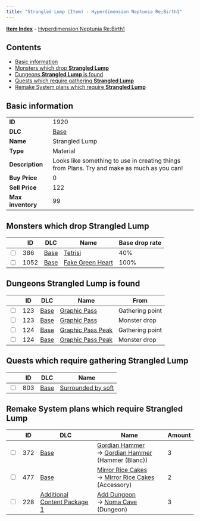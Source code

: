```yaml
---
title: "Strangled Lump (Item) - Hyperdimension Neptunia Re;Birth1"
---
```


[**Item Index**](/neptunia/rb1/item/index.html) - [Hyperdimension Neptunia Re;Birth1](/neptunia/rb1)

## Contents

- [Basic information](#basic-information)
- [Monsters which drop **Strangled Lump**](#monsters-which-drop-strangled-lump)
- [Dungeons **Strangled Lump** is found](#dungeons-strangled-lump-is-found)
- [Quests which require gathering **Strangled Lump**](#quests-which-require-gathering-strangled-lump)
- [Remake System plans which require **Strangled Lump**](#remake-system-plans-which-require-strangled-lump)

## Basic information

|   |   |
| -- | -- |
| **ID** | 1920 |
| **DLC** | [Base](/neptunia/rb1/dlc/1-base.html) |
| **Name** | Strangled Lump |
| **Type** | Material |
| **Description** | Looks like something to use in creating things from Plans. Try and make as much as you can! |
| **Buy Price** | 0 |
| **Sell Price** | 122 |
| **Max inventory** | 99 |

## Monsters which drop **Strangled Lump**

|    | ID | DLC | Name | Base drop rate |
| -- | -- | --- | ---- | -------------- |
| <input type="checkbox" id="rb1-monster-1-386" class="trackbox" /> | 386 | [Base](/neptunia/rb1/dlc/1-base.html) | [Tetrisi](/neptunia/rb1/monster/1-386-tetrisi.html) | 40% |
| <input type="checkbox" id="rb1-monster-1-1052" class="trackbox" /> | 1052 | [Base](/neptunia/rb1/dlc/1-base.html) | [Fake Green Heart](/neptunia/rb1/monster/1-1052-fake-green-heart.html) | 100% |

## Dungeons **Strangled Lump** is found

|    | ID | DLC | Name | From |
| -- | -- | --- | ---- | ---- |
| <input type="checkbox" id="rb1-dungeon-1-123" class="trackbox" /> | 123 | [Base](/neptunia/rb1/dlc/1-base.html) | [Graphic Pass](/neptunia/rb1/dungeon/1-123-graphic-pass.html) | Gathering point |
| <input type="checkbox" id="rb1-dungeon-1-123" class="trackbox" /> | 123 | [Base](/neptunia/rb1/dlc/1-base.html) | [Graphic Pass](/neptunia/rb1/dungeon/1-123-graphic-pass.html) | Monster drop |
| <input type="checkbox" id="rb1-dungeon-1-124" class="trackbox" /> | 124 | [Base](/neptunia/rb1/dlc/1-base.html) | [Graphic Pass Peak](/neptunia/rb1/dungeon/1-124-graphic-pass-peak.html) | Gathering point |
| <input type="checkbox" id="rb1-dungeon-1-124" class="trackbox" /> | 124 | [Base](/neptunia/rb1/dlc/1-base.html) | [Graphic Pass Peak](/neptunia/rb1/dungeon/1-124-graphic-pass-peak.html) | Monster drop |

## Quests which require gathering **Strangled Lump**

|    | ID | DLC | Name |
| -- | -- | --- | ---- |
| <input type="checkbox" id="rb1-quest-1-803" class="trackbox" /> | 803 | [Base](/neptunia/rb1/dlc/1-base.html) | [Surrounded by soft](/neptunia/rb1/quest/1-803-surrounded-by-soft.html) |

## Remake System plans which require **Strangled Lump**

|    | ID | DLC | Name | Amount |
| -- | -- | --- | ---- | ------ |
| <input type="checkbox" id="rb1-remake-1-372" class="trackbox" /> | 372 | [Base](/neptunia/rb1/dlc/1-base.html) | [Gordian Hammer](/neptunia/rb1/remake/1-372-gordian-hammer.html)<br />→ [Gordian Hammer](/neptunia/rb1/item/1-2096-gordian-hammer.html) (Hammer (Blanc)) | 3 |
| <input type="checkbox" id="rb1-remake-1-477" class="trackbox" /> | 477 | [Base](/neptunia/rb1/dlc/1-base.html) | [Mirror Rice Cakes](/neptunia/rb1/remake/1-477-mirror-rice-cakes.html)<br />→ [Mirror Rice Cakes](/neptunia/rb1/item/1-3014-mirror-rice-cakes.html) (Accessory) | 2 |
| <input type="checkbox" id="rb1-remake-10-228" class="trackbox" /> | 228 | [Additional Content Package 1](/neptunia/rb1/dlc/10-pack1.html) | [Add Dungeon](/neptunia/rb1/remake/10-228-add-dungeon.html)<br />→ [Noma Cave](/neptunia/rb1/dungeon/10-127-noma-cave.html) (Dungeon) | 3 |